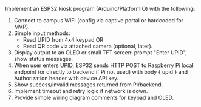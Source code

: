 Implement an ESP32 kiosk program (Arduino/PlatformIO) with the following:

1) Connect to campus WiFi (config via captive portal or hardcoded for MVP).
2) Simple input methods:
   - Read UPID from 4x4 keypad OR
   - Read QR code via attached camera (optional, later).
3) Display output to an OLED or small TFT screen: prompt "Enter UPID", show status messages.
4) When user enters UPID, ESP32 sends HTTP POST to Raspberry Pi local endpoint (or directly to backend if Pi not used) with body { upid } and Authorization header with device API key.
5) Show success/invalid messages returned from Pi/backend.
6) Implement timeout and retry logic if network is down.
7) Provide simple wiring diagram comments for keypad and OLED.
